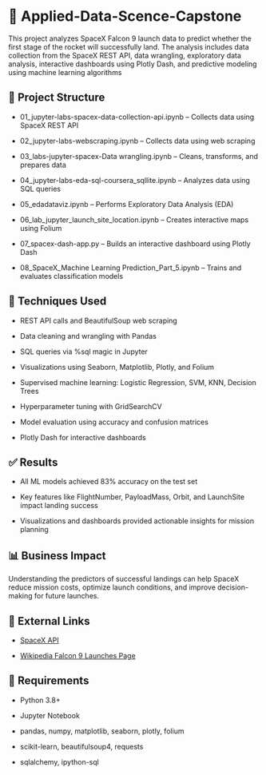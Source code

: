 # 🚀 Applied-Data-Scence-Capstone
This project analyzes SpaceX Falcon 9 launch data to predict whether the first stage of the rocket will successfully land. The analysis includes data collection from the SpaceX REST API, data wrangling, exploratory data analysis, interactive dashboards using Plotly Dash, and predictive modeling using machine learning algorithms

## 📂 Project Structure
- 01_jupyter-labs-spacex-data-collection-api.ipynb – Collects data using SpaceX REST API

- 02_jupyter-labs-webscraping.ipynb – Collects data using web scraping

- 03_labs-jupyter-spacex-Data wrangling.ipynb – Cleans, transforms, and prepares data

- 04_jupyter-labs-eda-sql-coursera_sqllite.ipynb – Analyzes data using SQL queries

- 05_edadataviz.ipynb – Performs Exploratory Data Analysis (EDA)

- 06_lab_jupyter_launch_site_location.ipynb – Creates interactive maps using Folium

- 07_spacex-dash-app.py – Builds an interactive dashboard using Plotly Dash

- 08_SpaceX_Machine Learning Prediction_Part_5.ipynb – Trains and evaluates classification models

## 🧠 Techniques Used
- REST API calls and BeautifulSoup web scraping

- Data cleaning and wrangling with Pandas

- SQL queries via %sql magic in Jupyter

- Visualizations using Seaborn, Matplotlib, Plotly, and Folium

- Supervised machine learning: Logistic Regression, SVM, KNN, Decision Trees

- Hyperparameter tuning with GridSearchCV

- Model evaluation using accuracy and confusion matrices

- Plotly Dash for interactive dashboards

## ✅ Results
- All ML models achieved 83% accuracy on the test set

- Key features like FlightNumber, PayloadMass, Orbit, and LaunchSite impact landing success

- Visualizations and dashboards provided actionable insights for mission planning

## 📊 Business Impact
Understanding the predictors of successful landings can help SpaceX reduce mission costs, optimize launch conditions, and improve decision-making for future launches.

## 🔗 External Links
- [SpaceX API](https://api.spacexdata.com/v4/launches/past)

- [Wikipedia Falcon 9 Launches Page](https://en.wikipedia.org/wiki/List_of_Falcon_9_and_Falcon_Heavy_launches)

## 📌 Requirements
- Python 3.8+

- Jupyter Notebook

- pandas, numpy, matplotlib, seaborn, plotly, folium

- scikit-learn, beautifulsoup4, requests

- sqlalchemy, ipython-sql
